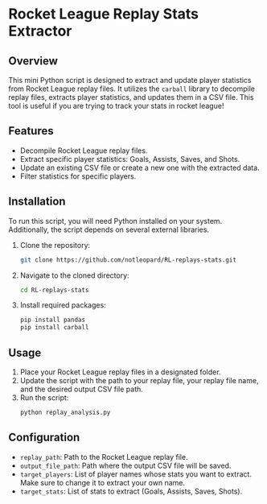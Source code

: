 
# Rocket League Replay Stats Extractor

## Overview
This mini Python script is designed to extract and update player statistics from Rocket League replay files. It utilizes the `carball` library to decompile replay files, extracts player statistics, and updates them in a CSV file. This tool is useful if you are trying to track your stats in rocket league!

## Features
- Decompile Rocket League replay files.
- Extract specific player statistics: Goals, Assists, Saves, and Shots.
- Update an existing CSV file or create a new one with the extracted data.
- Filter statistics for specific players.

## Installation
To run this script, you will need Python installed on your system. Additionally, the script depends on several external libraries.

1. Clone the repository:
   ```bash
   git clone https://github.com/notleopard/RL-replays-stats.git
   ```
2. Navigate to the cloned directory:
   ```bash
   cd RL-replays-stats
   ```
3. Install required packages:
   ```bash
   pip install pandas
   pip install carball
   ```

## Usage
1. Place your Rocket League replay files in a designated folder.
2. Update the script with the path to your replay file, your replay file name, and the desired output CSV file path.
3. Run the script:
   ```bash
   python replay_analysis.py
   ```

## Configuration
- `replay_path`: Path to the Rocket League replay file.
- `output_file_path`: Path where the output CSV file will be saved.
- `target_players`: List of player names whose stats you want to extract. Make sure to change it to extract your own name.
- `target_stats`: List of stats to extract (Goals, Assists, Saves, Shots).

